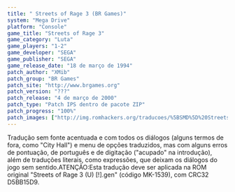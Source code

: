 ```yaml
---
title: " Streets of Rage 3 (BR Games)"
system: "Mega Drive"
platform: "Console"
game_title: "Streets of Rage 3"
game_category: "Luta"
game_players: "1-2"
game_developer: "SEGA"
game_publisher: "SEGA"
game_release_date: "18 de março de 1994"
patch_author: "XMib"
patch_group: "BR Games"
patch_site: "http://www.brgames.org"
patch_version: "???"
patch_release: "4 de março de 2000"
patch_type: "Patch IPS dentro de pacote ZIP"
patch_progress: "100%"
patch_images: ["http://img.romhackers.org/traducoes/%5BSMD%5D%20Streets%20of%20Rage%203%20-%20BR%20Games%20-%201.png","http://img.romhackers.org/traducoes/%5BSMD%5D%20Streets%20of%20Rage%203%20-%20BR%20Games%20-%202.png","http://img.romhackers.org/traducoes/%5BSMD%5D%20Streets%20of%20Rage%203%20-%20BR%20Games%20-%203.png"]
---
```

Tradução sem fonte acentuada e com todos os diálogos (alguns termos de fora, como "City Hall") e menu de opções traduzidos, mas com alguns erros de pontuação, de português e de digitação ("acupado" na introdução), além de traduções literais, como expressões, que deixam os diálogos do jogo sem sentido.ATENÇÃO:Esta tradução deve ser aplicada na ROM original "Streets of Rage 3 (U) [!].gen" (código MK-1539), com CRC32 D5BB15D9.